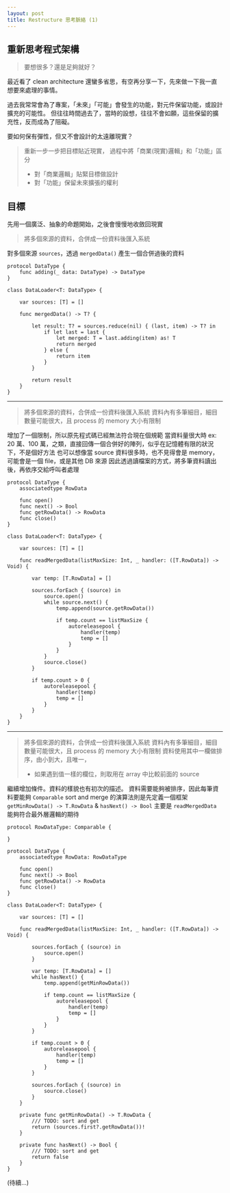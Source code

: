 ```yaml
---
layout: post
title: Restructure 思考脈絡 (1)
--- 
```


## 重新思考程式架構

> 要想很多？還是足夠就好？

最近看了 clean architecture 還蠻多省思，有空再分享一下，先來做一下我一直想要來處理的事情。

過去我常常會為了專案，「未來」「可能」會發生的功能，對元件保留功能，或設計擴充的可能性。
但往往時間過去了，當時的設想，往往不會如願，這些保留的擴充性，反而成為了阻礙。

要如何保有彈性，但又不會設計的太遠離現實？

> 重新一步一步把目標貼近現實，
> 過程中將「商業(現實)邏輯」和「功能」區分
> - 對「商業邏輯」貼緊目標做設計
> - 對「功能」保留未來擴張的權利

## 目標
先用一個廣泛、抽象的命題開始，之後會慢慢地收斂回現實

> 將多個來源的資料，合併成一份資料後匯入系統

對多個來源 `sources`，透過 `mergedData()` 產生一個合併過後的資料

```
protocol DataType {
    func adding(_ data: DataType) -> DataType
}

class DataLoader<T: DataType> {
    
    var sources: [T] = []
    
    func mergedData() -> T? {
        
        let result: T? = sources.reduce(nil) { (last, item) -> T? in
            if let last = last {
                let merged: T = last.adding(item) as! T
                return merged
            } else {
                return item
            }
        }
        
        return result
    }
}
```

------

> 將多個來源的資料，合併成一份資料後匯入系統
> 資料內有多筆細目，細目數量可能很大，且 process 的 memory 大小有限制

增加了一個限制，所以原先程式碼已經無法符合現在個規範
當資料量很大時 ex: 20 萬、100 萬，之類，直接回傳一個合併好的陣列，似乎在記憶體有限的狀況下，不是個好方法
也可以想像當 source 資料很多時，也不見得會是 memory，可能會是一個 file，或是其他 DB 來源
因此透過讀檔案的方式，將多筆資料讀出後，再依序交給呼叫者處理

```
protocol DataType {
    associatedtype RowData
    
    func open()
    func next() -> Bool
    func getRowData() -> RowData
    func close()
}

class DataLoader<T: DataType> {
    
    var sources: [T] = []
    
    func readMergedData(listMaxSize: Int, _ handler: ([T.RowData]) -> Void) {
        
        var temp: [T.RowData] = []
        
        sources.forEach { (source) in
            source.open()
            while source.next() {
                temp.append(source.getRowData())
                
                if temp.count == listMaxSize {
                    autoreleasepool {
                        handler(temp)
                        temp = []
                    }
                }
            }
            source.close()
        }
        
        if temp.count > 0 {
            autoreleasepool {
                handler(temp)
                temp = []
            }
        }
    }
}
```

------

> 將多個來源的資料，合併成一份資料後匯入系統
> 資料內有多筆細目，細目數量可能很大，且 process 的 memory 大小有限制
> 資料使用其中一欄做排序，由小到大，且唯一，
>  - 如果遇到值一樣的欄位，則取用在 array 中比較前面的 source 

繼續增加條件。資料的樣貌也有初次的描述。
資料需要能夠被排序，因此每筆資料要能夠 `Comparable`
sort and merge 的演算法則是先定義一個框架 `getMinRowData() -> T.RowData` & `hasNext() -> Bool`
主要是 `readMergedData` 能夠符合最外層邏輯的期待

```
protocol RowDataType: Comparable {
    
}

protocol DataType {
    associatedtype RowData: RowDataType
    
    func open()
    func next() -> Bool
    func getRowData() -> RowData
    func close()
}

class DataLoader<T: DataType> {
    
    var sources: [T] = []
    
    func readMergedData(listMaxSize: Int, _ handler: ([T.RowData]) -> Void) {
        
        sources.forEach { (source) in
            source.open()
        }
        
        var temp: [T.RowData] = []
        while hasNext() {
            temp.append(getMinRowData())
            
            if temp.count == listMaxSize {
                autoreleasepool {
                    handler(temp)
                    temp = []
                }
            }
        }
        
        if temp.count > 0 {
            autoreleasepool {
                handler(temp)
                temp = []
            }
        }
        
        sources.forEach { (source) in
            source.close()
        }
    }
    
    private func getMinRowData() -> T.RowData {
        /// TODO: sort and get
        return (sources.first?.getRowData())!
    }
    
    private func hasNext() -> Bool {
        /// TODO: sort and get
        return false
    }
}
```


(待續...)
